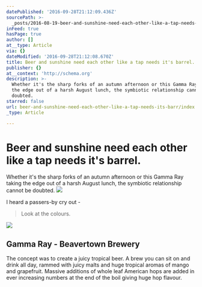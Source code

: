 ```yaml
---
datePublished: '2016-09-28T21:12:09.436Z'
sourcePath: >-
  _posts/2016-08-19-beer-and-sunshine-need-each-other-like-a-tap-needs-its-barr.md
inFeed: true
hasPage: true
author: []
at__type: Article
via: {}
dateModified: '2016-09-28T21:12:08.670Z'
title: Beer and sunshine need each other like a tap needs it's barrel.
publisher: {}
at__context: 'http://schema.org'
description: >-
  Whether it's the sharp forks of an autumn afternoon or this Gamma Ray taking
  the edge out of a harsh August lunch, the symbiotic relationship cannot be
  doubted.
starred: false
url: beer-and-sunshine-need-each-other-like-a-tap-needs-its-barr/index.html
_type: Article

---
```

# Beer and sunshine need each other like a tap needs it's barrel.

Whether it's the sharp forks of an autumn afternoon or this Gamma Ray taking the edge out of a harsh August lunch, the symbiotic relationship cannot be doubted.
![](https://the-grid-user-content.s3-us-west-2.amazonaws.com/8cda36b7-2f2c-4643-9c82-84e9c4a29033.jpg)

I heard a passers-by cry out -

> Look at the colours.

<article style=""><img src="http://www.beavertownbrewery.co.uk/wp-content/uploads/DSC9253.png" /><h1>Gamma Ray - Beavertown Brewery</h1><p>The concept was to create a juicy tropical beer. A brew you can sit on and drink all day, rammed with juicy malts and huge tropical aromas of mango and grapefruit. Massive additions of whole leaf American hops are added in ever increasing numbers at the end of the boil giving huge hop flavour.</p></article>